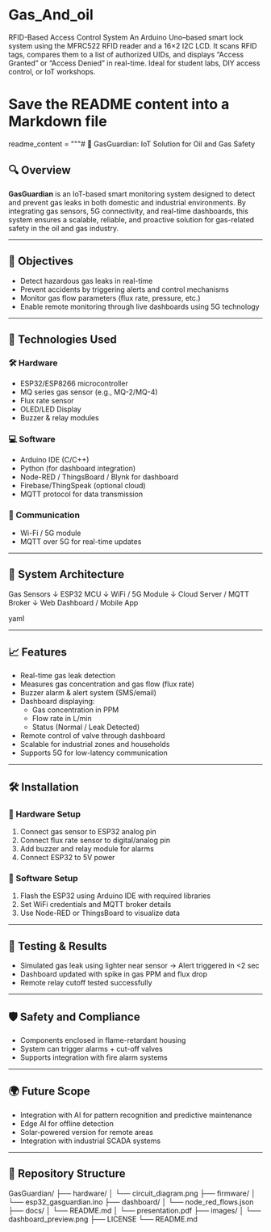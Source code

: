 # Gas_And_oil
RFID-Based Access Control System An Arduino Uno–based smart lock system using the MFRC522 RFID reader and a 16×2 I2C LCD. It scans RFID tags, compares them to a list of authorized UIDs, and displays “Access Granted” or “Access Denied” in real-time. Ideal for student labs, DIY access control, or IoT workshops.

# Save the README content into a Markdown file

readme_content = """# 📘 GasGuardian: IoT Solution for Oil and Gas Safety

## 🔍 Overview

**GasGuardian** is an IoT-based smart monitoring system designed to detect and prevent gas leaks in both domestic and industrial environments. By integrating gas sensors, 5G connectivity, and real-time dashboards, this system ensures a scalable, reliable, and proactive solution for gas-related safety in the oil and gas industry.

---

## 🎯 Objectives

- Detect hazardous gas leaks in real-time  
- Prevent accidents by triggering alerts and control mechanisms  
- Monitor gas flow parameters (flux rate, pressure, etc.)  
- Enable remote monitoring through live dashboards using 5G technology

---

## 🧠 Technologies Used

### 🛠️ Hardware
- ESP32/ESP8266 microcontroller  
- MQ series gas sensor (e.g., MQ-2/MQ-4)  
- Flux rate sensor  
- OLED/LED Display  
- Buzzer & relay modules  

### 💻 Software
- Arduino IDE (C/C++)  
- Python (for dashboard integration)  
- Node-RED / ThingsBoard / Blynk for dashboard  
- Firebase/ThingSpeak (optional cloud)  
- MQTT protocol for data transmission  

### 📡 Communication
- Wi-Fi / 5G module  
- MQTT over 5G for real-time updates

---

## 🔧 System Architecture


Gas Sensors
↓
ESP32 MCU
↓
WiFi / 5G Module
↓
Cloud Server / MQTT Broker
↓
Web Dashboard / Mobile App

yaml

---

## 📈 Features

- Real-time gas leak detection  
- Measures gas concentration and gas flow (flux rate)  
- Buzzer alarm & alert system (SMS/email)  
- Dashboard displaying:
  - Gas concentration in PPM  
  - Flow rate in L/min  
  - Status (Normal / Leak Detected)  
- Remote control of valve through dashboard  
- Scalable for industrial zones and households  
- Supports 5G for low-latency communication

---

## 🛠️ Installation

### 🔌 Hardware Setup
1. Connect gas sensor to ESP32 analog pin  
2. Connect flux rate sensor to digital/analog pin  
3. Add buzzer and relay module for alarms  
4. Connect ESP32 to 5V power  

### 🧪 Software Setup
1. Flash the ESP32 using Arduino IDE with required libraries  
2. Set WiFi credentials and MQTT broker details  
3. Use Node-RED or ThingsBoard to visualize data

---

## 🧪 Testing & Results

- Simulated gas leak using lighter near sensor → Alert triggered in <2 sec  
- Dashboard updated with spike in gas PPM and flux drop  
- Remote relay cutoff tested successfully

---

## 🛡️ Safety and Compliance

- Components enclosed in flame-retardant housing  
- System can trigger alarms + cut-off valves  
- Supports integration with fire alarm systems

---

## 🌍 Future Scope

- Integration with AI for pattern recognition and predictive maintenance  
- Edge AI for offline detection  
- Solar-powered version for remote areas  
- Integration with industrial SCADA systems

---

## 📂 Repository Structure


GasGuardian/
├── hardware/
│ └── circuit_diagram.png
├── firmware/
│ └── esp32_gasguardian.ino
├── dashboard/
│ └── node_red_flows.json
├── docs/
│ └── README.md
│ └── presentation.pdf
├── images/
│ └── dashboard_preview.png
├── LICENSE
└── README.md
